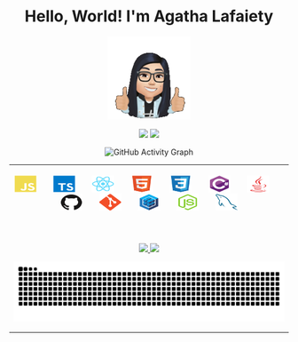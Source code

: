 <h1 align='center'>
   Hello, World! I'm Agatha Lafaiety
</h1> 

<p align='center'>
   <img alt="agatha" height="150" width="150" src="imagens/agatha.png"> <br>
</p> 

 <p align='center'>
     <a href="https://instagram.com/lafaiety_" target="_blank"><img src="https://img.shields.io/badge/-Instagram-%23E4405F?style=for-the-badge&logo=instagram&logoColor=white" target="_blank"></a>
  <a href="https://www.linkedin.com/in/agatha-lafaiety-45875016a" target="_blank"><img src="https://img.shields.io/badge/-LinkedIn-%230077B5?style=for-the-badge&logo=linkedin&logoColor=white" target="_blank"></a> 
</p> 

<div align='center'>
   
   ![GitHub Activity Graph](https://activity-graph.herokuapp.com/graph?username=agathalafaiety&theme=react-dark)  
   
</div>
  
<div align='center'> 
   
   <table border="0" cellspacing="0" cellpadding="0">
     <tr>
      <td>
   
   <div align='center'><br>
      
  <img alt="agatha-Js" height="30" width="40" src="https://raw.githubusercontent.com/devicons/devicon/master/icons/javascript/javascript-plain.svg">
   &nbsp;&nbsp;&nbsp;&nbsp;&nbsp;&nbsp;
  <img alt="agatha-typescript" height="30" width="40" src="https://raw.githubusercontent.com/devicons/devicon/master/icons/typescript/typescript-original.svg">
   &nbsp;&nbsp;&nbsp;&nbsp;&nbsp;&nbsp;
  <img alt="agatha-react" height="30" width="40" src="https://raw.githubusercontent.com/devicons/devicon/master/icons/react/react-original.svg">
   &nbsp;&nbsp;&nbsp;&nbsp;&nbsp;&nbsp;
  <img alt="agatha-HTML" height="30" width="40" src="https://raw.githubusercontent.com/devicons/devicon/master/icons/html5/html5-original.svg">
   &nbsp;&nbsp;&nbsp;&nbsp;&nbsp;&nbsp;
  <img alt="agatha-CSS" height="30" width="40" src="https://raw.githubusercontent.com/devicons/devicon/master/icons/css3/css3-original.svg">
   &nbsp;&nbsp;&nbsp;&nbsp;&nbsp;&nbsp;
  <img alt="agatha-Csharp" height="30" width="40" src="https://raw.githubusercontent.com/devicons/devicon/master/icons/csharp/csharp-original.svg">
   &nbsp;&nbsp;&nbsp;&nbsp;&nbsp;&nbsp;
  <img alt="agatha-java" height="30" width="40" src="https://raw.githubusercontent.com/devicons/devicon/master/icons/java/java-plain.svg">
   &nbsp;&nbsp;&nbsp;&nbsp;&nbsp;&nbsp;
  <img alt="agatha-github" height="30" width="40" src="https://raw.githubusercontent.com/devicons/devicon/master/icons/github/github-original.svg">
   &nbsp;&nbsp;&nbsp;&nbsp;&nbsp;&nbsp;
  <img alt="agatha-git" height="30" width="40" src="https://raw.githubusercontent.com/devicons/devicon/master/icons/git/git-original.svg">
   &nbsp;&nbsp;&nbsp;&nbsp;&nbsp;&nbsp;
  <img alt="agatha-sequelize" height="30" width="40" src="https://raw.githubusercontent.com/devicons/devicon/master/icons/sequelize/sequelize-original.svg">
   &nbsp;&nbsp;&nbsp;&nbsp;&nbsp;&nbsp;
  <img alt="agatha-nodejs" height="30" width="40" src="https://raw.githubusercontent.com/devicons/devicon/master/icons/nodejs/nodejs-original.svg">
   &nbsp;&nbsp;&nbsp;&nbsp;&nbsp;&nbsp;
  <img alt="agatha-mysql" height="30" width="40" src="https://raw.githubusercontent.com/devicons/devicon/master/icons/mysql/mysql-original.svg"> 
   
 </div>    
   
   #
         
 <p align='center'><br>
  <a href="https://github.com/agathalafaiety">
  <img height="160em" src="https://github-readme-stats.vercel.app/api?username=agathalafaiety&show_icons=true&theme=midnight-purple&include_all_commits=true&count_private=true"/>
  <img height="160em" src="https://github-readme-stats.vercel.app/api/top-langs/?username=agathalafaiety&layout=compact&langs_count=16&theme=midnight-purple"/>
 </p>
   
 ![Snake animation](https://github.com/agathalafaiety/agathalafaiety/blob/output/github-contribution-grid-snake.svg)
       
   </tr>
   </td>
  </table> 
   
</div>
